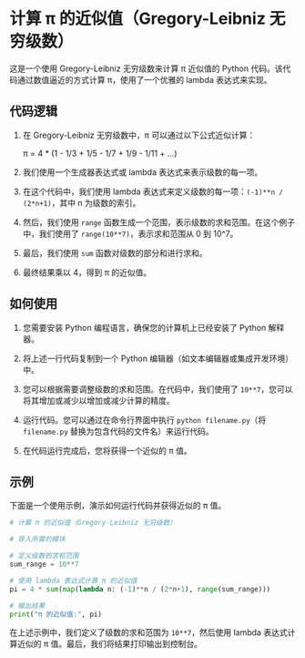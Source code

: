 # 计算 π 的近似值（Gregory-Leibniz 无穷级数）

这是一个使用 Gregory-Leibniz 无穷级数来计算 π 近似值的 Python 代码。该代码通过数值逼近的方式计算 π，使用了一个优雅的 lambda 表达式来实现。

## 代码逻辑

1. 在 Gregory-Leibniz 无穷级数中，π 可以通过以下公式近似计算：

   π = 4 * (1 - 1/3 + 1/5 - 1/7 + 1/9 - 1/11 + ...)

2. 我们使用一个生成器表达式或 lambda 表达式来表示级数的每一项。

3. 在这个代码中，我们使用 lambda 表达式来定义级数的每一项：`(-1)**n / (2*n+1)`，其中 n 为级数的索引。

4. 然后，我们使用 `range` 函数生成一个范围，表示级数的求和范围。在这个例子中，我们使用了 `range(10**7)`，表示求和范围从 0 到 10^7。

5. 最后，我们使用 `sum` 函数对级数的部分和进行求和。

6. 最终结果乘以 4，得到 π 的近似值。

## 如何使用

1. 您需要安装 Python 编程语言，确保您的计算机上已经安装了 Python 解释器。

2. 将上述一行代码复制到一个 Python 编辑器（如文本编辑器或集成开发环境）中。

3. 您可以根据需要调整级数的求和范围。在代码中，我们使用了 `10**7`，您可以将其增加或减少以增加或减少计算的精度。

4. 运行代码。您可以通过在命令行界面中执行 `python filename.py`（将 `filename.py` 替换为包含代码的文件名）来运行代码。

5. 在代码运行完成后，您将获得一个近似的 π 值。

## 示例

下面是一个使用示例，演示如何运行代码并获得近似的 π 值。

```python
# 计算 π 的近似值（Gregory-Leibniz 无穷级数）

# 导入所需的模块

# 定义级数的求和范围
sum_range = 10**7

# 使用 lambda 表达式计算 π 的近似值
pi = 4 * sum(map(lambda n: (-1)**n / (2*n+1), range(sum_range)))

# 输出结果
print("π 的近似值:", pi)
```

在上述示例中，我们定义了级数的求和范围为 `10**7`，然后使用 lambda 表达式计算近似的 π 值。最后，我们将结果打印输出到控制台。
